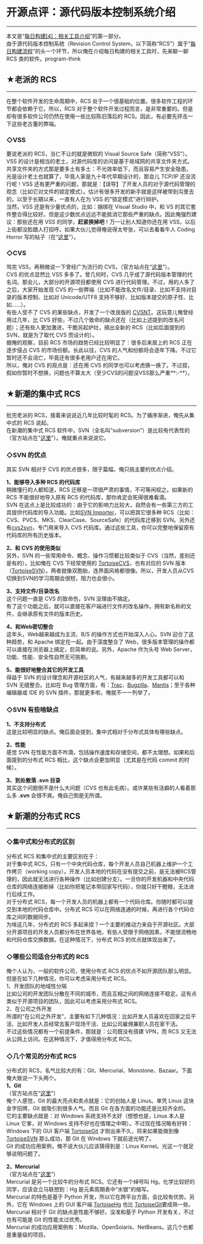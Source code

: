 # 开源点评：源代码版本控制系统介绍 

-----

 本文是“[每日构建[4]：相关工具介绍](https://program-think.blogspot.com/2009/06/daily-build-4-tools.html)”的第一部分。  
 由于源代码版本控制系统（Revision Control System，以下简称“RCS”）属于“[每日构建流程](https://program-think.blogspot.com/2009/02/daily-build-3-proces.html)”的头一个环节，所以俺在介绍每日构建的相关工具时，先来聊一聊 RCS 类的软件。program-think  
   
   
 ## ★老派的 RCS
--------

  
 在整个软件开发的生命周期中，RCS 处于一个很基础的位置。很多软件工程的环节都会依赖于它。所以，RCS 对于整个软件开发过程而言，是非常重要的。但是却有很多软件公司仍然在使用一些比较陈旧落后的 RCS。因此，有必要先抨击一下这些老古董的弊端。  
   
 ### ◇VSS

  
 要说老派的 RCS，当仁不让的就是微软的 Visual Source Safe（简称“VSS”）。VSS 的设计是相当的老土，对源代码库的访问是基于局域网的共享文件夹方式。共享文件夹的方式那是要多土有多土：不光效率低下，而且容易产生安全隐患。  
 光是设计老土也就算了，毕竟人家是九十年代早期设计的，那会儿 TCP/IP 还没流行呢！VSS 还有更严重的问题，那就是：【误导】了开发人员的对于源代码管理的观念（比如它对文件的锁定模式）。估计有很多开发的新手就是这样被带到沟里去的，以至于长期以来，一直有人在为 VSS 的“锁定模式”进行辩护。  
 当然，VSS 还是有少量优点的，比如：捆绑在 Visual Studio 中，和 VS 的其它套件整合得比较好。但是这少数优点远远不能抵消它那些严重的缺点。因此俺强烈建议：那些还在用 VSS 的同学，**赶紧换掉吧**！万一让别人知道你还在用 VSS，以后上街都没脸跟人打招呼。如果大伙儿觉得俺说得太夸张，可以去看看牛人 Coding Horror 写的帖子（在“[这里](http://www.codinghorror.com/blog/archives/000660.html)”）。  
   
 ### ◇CVS

  
 骂完 VSS，再稍微说一下曾经广为流行的 CVS，（官方站点在“[这里](http://www.nongnu.org/cvs)”）。  
 CVS 的优点显然比 VSS 多多了。曾几何时，CVS 几乎成了源代码版本管理的代名词。那会儿，大部分的开源项目都使用 CVS 进行代码管理。不过，用的人多了之后，大家开始发现 CVS 的一些弊端（比如不能改名文件/目录、比如不支持对目录的版本控制、比如对 Unicode/UTF8 支持不够好、比如版本提交的原子性、比如......）。  
 有些人受不了 CVS 的某些缺点，开发了一个改良版的 [CVSNT](http://cvsnt.org/)。这玩意儿俺曾经用过几年，比 CVS 好些，不过几个致命的缺点还在（比如上述提到的改名问题）；还有些人更加激进，干脆另起炉灶，搞出全新的 RCS（比如后面提到的 SVN，就是为了取代 CVS 而设计的）。  
 据俺的观察，目前 RCS 市场的趋势已经比较明显了：很多后来居上的 RCS 正在逐步侵占 CVS 的市场份额。长此以往，CVS 的人气和份额将会逐年下降。不过它暂时还不会消亡，毕竟还有很多老用户还在用它。  
 所以，俺对 CVS 的观点是：还在用 CVS 的同学也可以考虑换一换了。不过捏，假如你暂时不想换，问题也不算太大（至少CVS的问题没VSS那么严重**:-**）。  
   
 ## ★新潮的集中式 RCS
-----------

  
 批完老派的 RCS，接着来说说近几年比较时髦的 RCS。为了循序渐进，俺先从集中式的 RCS 说起。  
 在新潮的集中式 RCS 软件中，SVN（全名叫“subversion”）是比较有代表性的（官方站点在"[这里](http://subversion.tigris.org/)"）。俺就重点来说说它。  
   
 ### ◇SVN 的优点

  
 其实 SVN 相对于 CVS 的优点很多，限于篇幅，俺只挑主要的优点介绍。  
   
 **1、能够导入多种 RCS 的代码库**  
 稍微懂行的人都知道，RCS 迁移是一项很严肃的事情，不可等闲视之。如果新的 RCS 不能很好地导入原有 RCS 的代码库，那你肯定会死得很难看滴。  
 SVN 在这点上是比较成功的：由于它的影响力比较大，自然会有一些第三方的工具提供代码库的导入功能。比如[SVN Importer](http://www.subversionary.org/projects/svnimporter)，可以把其它很多种 RCS（比如：CVS、PVCS、MKS、ClearCase、SourceSafe）的代码库迁移到 SVN。另外还有[cvs2svn](http://cvs2svn.tigris.org/)，专门用来导入 CVS 代码库。通过这些工具，你可以完整地保留原有代码库的所有历史版本。  
   
 **2、和 CVS 的使用类似**  
 另外，SVN 的一些常用命令、概念、操作习惯都比较类似于 CVS（当然，差别还是有的）。比如俺在 CVS 下经常使用的 [TortoiseCVS](http://www.tortoisecvs.org/)，也有对应的 SVN 版本（[TortoiseSVN](http://tortoisesvn.tigris.org/)）。两者就像双胞胎，连界面风格都很像。所以，开发人员从CVS切换到SVN的学习周期会很短，阻力也会很小。  
   
 **3、支持文件/目录改名**  
 这个问题一直是 CVS 的致命伤，SVN 没理由不搞定。  
 有了这个功能之后，就可以直接在客户端进行文件的改名操作。拥有新名称的文件，会继承原有文件的版本历史。  
   
 **4、和Web密切整合**  
 这年头，Web越来越成为主流、B/S 的操作方式也开始深入人心。SVN 迎合了这种趋势，和 Apache 绑定在一起。由于深度整合了 Web，很多版本管理的操作都可以直接在浏览器上搞定，巨简单的说。另外，Apache 作为头号 Web Server，功能、性能、安全性自然无可挑剔。  
   
 **5、能很好地整合其它的开发工具**  
 得益于 SVN 的设计理念和开源社区的人气，有越来越多的开发工具都可以和 SVN 无缝整合。比如在 Bug 管理方面，有：[Trac](http://trac.edgewall.org/)、[Bugzilla](http://www.bugzilla.org/)、[Mantis](http://www.mantisbt.org/)；至于各种编辑器或 IDE 的 SVN 插件，那就更多啦，俺就不一一列举了。  
   
 ### ◇SVN 有些啥缺点

  
 **1、不支持分布式**  
 这是比较明显的缺点。俺后面会提到，集中式相对于分布式具体有哪些缺点。  
   
 **2、性能**  
 感觉 SVN 在性能方面不咋滴，包括操作速度和存储空间，都不太理想。如果和后面提到的分布式 RCS 相比，这个缺点会更加明显（尤其是在代码 commit 的时候）。  
   
 **3、到处散落 .svn 目录**  
 其实这个问题倒不是什么大问题（CVS 也有此毛病）。或许某些有洁癖的人看着那么多 **.svn** 会很不爽。俺自己倒是无所谓。  
   
 ## ★新潮的分布式 RCS
-----------

  
 ### ◇集中式和分布式的区别

  
 分布式 RCS 和集中式的主要区别在于：  
 对于集中式 RCS，只有一个中央代码仓库，每个开发人员自己机器上维护一个工作拷贝（working copy）。开发人员本地的代码在没有提交之前，是无法被RCS管理的，因此就无法进行各种操作（比如创建分支）。一旦你的开发机器和中央代码仓库的网络连接断掉（比如你把笔记本带回家写代码），你就只好干瞪眼，无法进行后续工作。  
 对于分布式 RCS，每一个开发人员的机器上都有一个代码仓库。你随时都可以提交到本地的代码仓库中。分布式 RCS 可以在网络连通的时候，再进行各个代码仓库之间的数据同步。  
 为啥这几年，分布式的 RCS 多起来捏？一个主要的推动力来自于开源社区。大部分开源项目的开发人员都分布在世界各地，有些人受限于网络因素，不能很流畅地和代码仓库交换数据。在这种情况下，分布式 RCS 的优点就体现出来了。  
   
 ### ◇哪些公司适合分布式的 RCS

  
 俺个人认为，一般的软件公司，使用分布式 RCS 的优点不如开源团队那么明显。但是在如下几种情况，你可以考虑采用分布式 RCS。  
 1、开发团队的地域性分隔  
 比如公司的开发团队分散在不同的城市，而且互相之间的网络连接不稳定。这有点类似于开源项目的团队，因此可以考虑采用分布式 RCS。  
 2、在公司之外开发  
 所谓的“在公司之外开发”，主要有如下几种情况：比如开发人员喜欢在回家之后干活、比如开发人员经常去客户现场干活、比如公司雇佣兼职人员在家干活。  
 不过这些情况都有一个前提条件，那就是：公司既没有搭建 VPN，而 RCS 又无法从公网上访问。在这种情况下，才值得用分布式 RCS。  
   
 ### ◇几个常见的分布式 RCS

  
 分布式的 RCS，名气比较大的有：Git、Mercurial、Monotone、Bazaar。下面俺大致说一下头两个。  
 **1、Git**  
 （官方站点在“[这里](http://git-scm.com/)”）  
 俺个人感觉，Git 的最大亮点和卖点就是：它的创始人是 Linus。单凭 Linus 这块金字招牌，Git 就吸引到很多人气。而且 Git 在各方面的功能还是比较齐全的。  
 它的主要缺点就是：对 Windows 系统支持不太好（想想也是，Linus 本人是 Linux 它爹，对 Windows 支持不好也在情理之中啊）。不过现在情况略有好转：Windows 下的 GUI 客户端 [TortoiseGit](http://code.google.com/p/tortoisegit/) 才刚出来不久，将来如果能做到像 [TortoiseSVN](http://tortoisesvn.tigris.org/) 那么成功，那 Git 在 Windows 下就前途光明了。  
 Git 的成功应用案例，俺不说大伙儿应该猜得到是：Linux Kernel。光这一个就足够说明问题了。  
   
 **2、Mercurial**  
 （官方站点在“[这里](http://www.selenic.com/mercurial/)”）  
 Mercurial 是另一个比较牛的分布式 RCS。它还有一个绰号叫 Hg。化学比较好的同学，应该会立马联想到：Hg 是元素周期表中“水银”的缩写。  
 Mercurial 的特色是基于 Python 开发，所以它在跨平台方面，会比较有优势。另外，它在 Windows 上的 GUI 客户端 [TortoiseHg](http://tortoisehg.sourceforge.net/) 也比 [TortoiseGit](http://code.google.com/p/tortoisegit/)要成熟一些。  
 Mercurial 相对于 Git 的缺点是性能不够好。没准和基于 Python 开发有关，不过也有可能是 Git 的性能太过优秀。  
 Mercurial 的成功应用案例有：Mozilla、OpenSolaris、NetBeans。这几个也都是重量级的项目。 